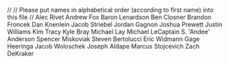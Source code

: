 //
// Please put names in alphabetical order (according to first name) into this file
//
Alec Rivet
Andrew Fox
Baron Lenardson
Ben Closner
Brandon Froncek
Dan Knenlein
Jacob Striebel
Jordan Gagnon
Joshua Prewett
Justin Williams
Kim Tracy
Kyle Bray
Michael Lay
Michael LeCaptain
S. 'Andee' Anderson
Spencer Miskoviak
Steven Bertolucci
Eric Widmann
Gage Heeringa
Jacob Woloschek
Joseph Aldape
Marcus Stojcevich
Zach DeKraker
